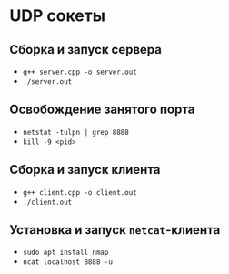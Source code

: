 # UDP сокеты

## Сборка и запуск сервера
* `g++ server.cpp -o server.out`
* `./server.out`

## Освобождение занятого порта
* `netstat -tulpn | grep 8888`
* `kill -9 <pid>`

## Сборка и запуск клиента
* `g++ client.cpp -o client.out`
* `./client.out`

## Установка и запуск `netcat`-клиента
* `sudo apt install nmap`
* `ncat localhost 8888 -u`

